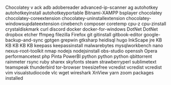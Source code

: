 Chocolatey v
ack 
adb 
adobereader 
advanced-ip-scanner 
ag 
autohotkey 
autohotkeyinstall 
autohotkeyportable 
Bitnami-XAMPP 
bsplayer 
chocolatey 
chocolatey-coreextension 
chocolatey-uninstallextension 
chocolatey-windowsupdateextension 
cinebench 
composer 
coretemp 
cpu-z 
cpu-zinstall 
crystaldiskmark 
curl 
discord 
docker 
docker-for-windows 
DotNet 
DotNet 
dropbox 
etcher 
ffmpeg 
filezilla 
Firefox 
git 
gitinstall 
gitbook-editor 
google-backup-and-sync 
gptgen 
grepwin 
gtksharp 
heidisql 
hugo 
InkScape 
jre 
KB 
KB 
KB 
KB 
KB 
keepass 
keepassinstall 
malwarebytes 
mysqlworkbench 
nano 
nexus-root-toolkit 
nmap 
nodejs 
nodejsinstall 
obs-studio 
openssh 
Opera 
performancetest 
php 
Pinta 
PowerBI 
python 
python 
python 
qbittorrent 
rainmeter 
rsync 
ruby 
sharex 
skyfonts 
steam 
strawberryperl 
sublimetext 
teamspeak 
thunderbird 
tor-browser 
treesizefree 
vcredist 
vcredist 
vcredist 
vim 
visualstudiocode 
vlc 
wget 
wireshark 
XnView 
yarn 
zoom 
 packages installed
